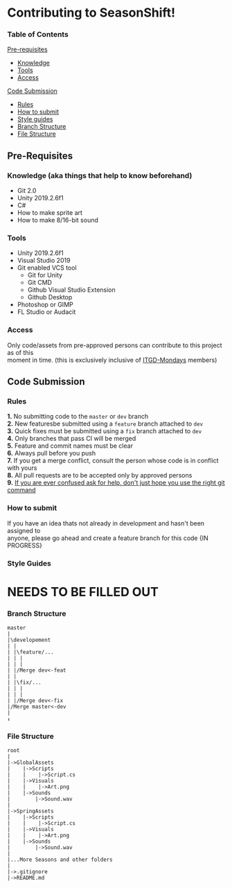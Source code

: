 # Contributing to SeasonShift!
### Table of Contents
[Pre-requisites](#pre-requisites)
  * [Knowledge](#knowledge)
  * [Tools](#tools)
  * [Access](#access)

[Code Submission](#code-submission)
  * [Rules](#rules)
  * [How to submit](#how-to-submit)
  * [Style guides](#style-guides)
  * [Branch Structure](#branch-structure)
  * [File Structure](#file-structure)
  
## Pre-Requisites
### Knowledge (aka things that help to know beforehand)
  * Git 2.0
  * Unity 2019.2.6f1
  * C#
  * How to make sprite art
  * How to make 8/16-bit sound

### Tools
  * Unity 2019.2.6f1
  * Visual Studio 2019
  * Git enabled VCS tool
    - Git for Unity
    - Git CMD
    - Github Visual Studio Extension
    - Github Desktop
  * Photoshop or GIMP
  * FL Studio or Audacit

### Access
Only code/assets from pre-approved persons can contribute to this project as of this  
moment in time. (this is exclusively inclusive of [ITGD-Mondays](https://github.com/intro-to-game-dev-mondays) members)
  
## Code Submission
### Rules  

**1.** No submitting code to the `master` or `dev` branch  
**2.** New featuresbe submitted using a `feature` branch attached to `dev`  
**3.** Quick fixes must be submitted using a `fix` branch attached to `dev`  
**4.** Only branches that pass CI will be merged  
**5.** Feature and commit names must be clear  
**6.** Always pull before you push  
**7.** If you get a merge conflict, consult the person whose code is in conflict with yours  
**8.** All pull requests are to be accepted only by approved persons  
**9.** <u>If you are ever confused ask for help, don't just hope you use the right git command</u>

### How to submit

If you have an idea thats not already in development and hasn't been assigned to  
anyone, please go ahead and create a feature branch for this code {IN PROGRESS}

### Style Guides
# NEEDS TO BE FILLED OUT  

### Branch Structure  
```
master
|
|\developement
| |
| |\feature/...
| | |
| | |
| |/Merge dev<-feat
| |
| |\fix/...
| | |
| | |
| |/Merge dev<-fix
|/Merge master<-dev
|
↓
```
### File Structure  
```
root
|
|->GlobalAssets
|    |->Scripts
|    |    |->Script.cs
|    |->Visuals
|    |    |->Art.png
|    |->Sounds
|        |->Sound.wav
|
|->SpringAssets
|    |->Scripts
|    |    |->Script.cs
|    |->Visuals
|    |    |->Art.png
|    |->Sounds
|        |->Sound.wav
|
|...More Seasons and other folders
|
|->.gitignore
|->README.md
```
